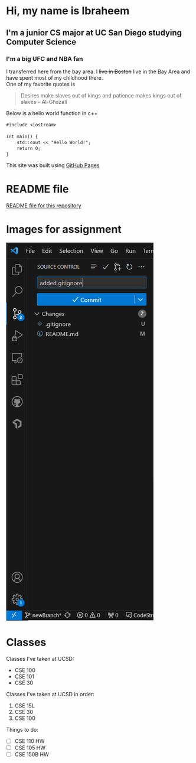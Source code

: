 # Hi, my name is Ibraheem
## I'm a junior CS major at UC San Diego studying Computer Science
### I'm a big UFC and NBA fan
I transferred here from the bay area. I ~~live in Boston~~ live in the Bay Area and have spent most of my childhood there.<br>
One of my favorite quotes is <br>
>
> Desires make slaves out of kings and patience makes kings out of slaves – Al-Ghazali
> 
Below is a hello world function in c++ <br>
```
#include <iostream>

int main() {
    std::cout << "Hello World!";
    return 0;
}
```
This site was built using [GitHub Pages](https://pages.github.com/)
# README file
[README file for this repository](README.md) <br>
# Images for assignment
![Image of assignment](screenshots/VSCodeUI.png) <br>
# Classes
Classes I've taken at UCSD: <br>
+ CSE 100
+ CSE 101
+ CSE 30

Classes I've taken at UCSD in order:
1. CSE 15L
2. CSE 30
3. CSE 100

Things to do: <br>
- [ ] CSE 110 HW
- [ ] CSE 105 HW
- [ ] CSE 150B HW
